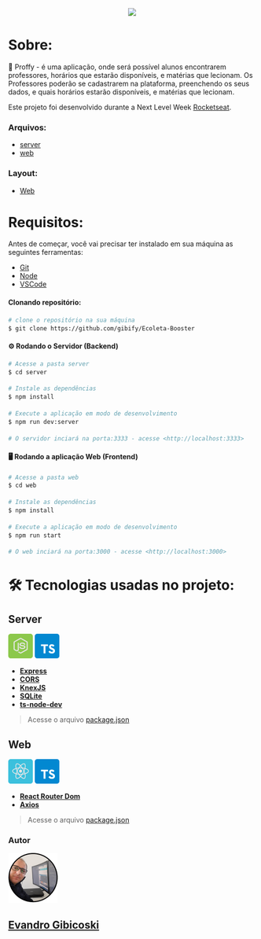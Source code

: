 <div align="center">
<img src="https://github.com/gibifyOfficial/Ecoleta-Booster--01/blob/master/server/public/assets/Capa.png" />
</div>

  # Sobre:
  
  📖 Proffy - é uma aplicação, onde será possível alunos encontrarem professores, horários que estarão disponíveis, e matérias que lecionam. Os Professores poderão se    cadastrarem na plataforma, preenchendo os seus dados, e quais horários estarão disponíveis, e matérias que lecionam.
  
  Este projeto foi desenvolvido durante a Next Level Week [Rocketseat](https://rocketseat.com.br/).

 ### Arquivos:
* [server](https://github.com/gibify/Ecoleta-Booster/tree/master/server)
* [web](https://github.com/gibify/Ecoleta-Booster/tree/master/web)


 ### Layout:
 
 * [Web](https://www.figma.com/file/9TlOcj6l7D05fZhU12xWT3/Ecoleta-(Booster)?node-id=0%3A1)
 
 
 
 # Requisitos:

Antes de começar, você vai precisar ter instalado em sua máquina as seguintes ferramentas:
* [Git](https://git-scm.com) 
* [Node](https://nodejs.org/en/) 
* [VSCode](https://code.visualstudio.com/)


 #### Clonando repositório:

```bash
# clone o repositório na sua máquina
$ git clone https://github.com/gibify/Ecoleta-Booster
```

 #### ⚙️ Rodando o Servidor (Backend) 

```bash
# Acesse a pasta server
$ cd server

# Instale as dependências
$ npm install

# Execute a aplicação em modo de desenvolvimento
$ npm run dev:server 

# O servidor inciará na porta:3333 - acesse <http://localhost:3333> 
```


#### 🖥️ Rodando a aplicação Web (Frontend) 

```bash
# Acesse a pasta web
$ cd web

# Instale as dependências
$ npm install 

# Execute a aplicação em modo de desenvolvimento
$ npm run start 

# O web inciará na porta:3000 - acesse <http://localhost:3000>
```

 # 🛠 Tecnologias usadas no projeto:
 
## Server  
[![](https://github.com/gibify/Proffy/blob/master/Web/public/node%201.png)](https://nodejs.org/en/)   [![](https://github.com/gibify/Proffy/blob/master/Web/public/typescript%201.png)](https://www.typescriptlang.org/)

-   **[Express](https://expressjs.com/)**
-   **[CORS](https://expressjs.com/en/resources/middleware/cors.html)**
-   **[KnexJS](http://knexjs.org/)**
-   **[SQLite](https://github.com/mapbox/node-sqlite3)**
-   **[ts-node-dev](https://github.com/TypeStrong/ts-node)**

> Acesse o arquivo  [package.json](https://github.com/gibify/Ecoleta-Booster/blob/master/server/package.json)


## Web
[![](https://github.com/gibify/Proffy/blob/master/Web/public/reactjs%201.png)](https://reactjs.org/)    [![](https://github.com/gibify/Proffy/blob/master/Web/public/typescript%201.png)](https://www.typescriptlang.org/)

-   **[React Router Dom](https://github.com/ReactTraining/react-router/tree/master/packages/react-router-dom)**
-   **[Axios](https://www.npmjs.com/package/axios)**

> Acesse o arquivo  [package.json](https://github.com/gibify/Ecoleta-Booster/blob/master/web/package.json)


### Autor

![](https://github.com/gibify/Proffy/blob/master/Web/20200730_094509%5B1%5D%201.png)
## [Evandro Gibicoski](https://github.com/gibify)

